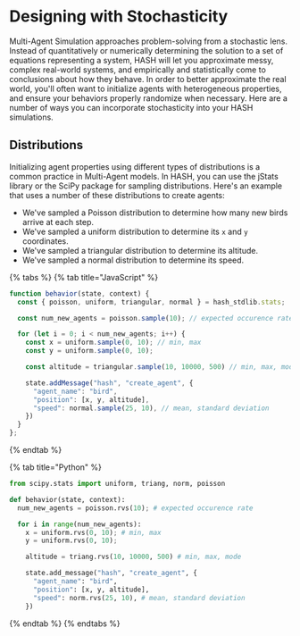 # Designing with Stochasticity

Multi-Agent Simulation approaches problem-solving from a stochastic lens. Instead of quantitatively or numerically determining the solution to a set of equations representing a system, HASH will let you approximate messy, complex real-world systems, and empirically and statistically come to conclusions about how they behave. In order to better approximate the real world, you'll often want to initialize agents with heterogeneous properties, and ensure your behaviors properly randomize when necessary. Here are a number of ways you can incorporate stochasticity into your HASH simulations.

## Distributions

Initializing agent properties using different types of distributions is a common practice in Multi-Agent models. In HASH, you can use the jStats library or the SciPy package for sampling distributions. Here's an example that uses a number of these distributions to create agents: 

* We've sampled a Poisson distribution to determine how many new birds arrive at each step.
* We've sampled a uniform distribution to determine its `x` and `y` coordinates.
* We've sampled a triangular distribution to determine its altitude.
* We've sampled a normal distribution to determine its speed.

{% tabs %}
{% tab title="JavaScript" %}
```javascript
function behavior(state, context) {
  const { poisson, uniform, triangular, normal } = hash_stdlib.stats;

  const num_new_agents = poisson.sample(10); // expected occurence rate

  for (let i = 0; i < num_new_agents; i++) {
    const x = uniform.sample(0, 10); // min, max
    const y = uniform.sample(0, 10);

    const altitude = triangular.sample(10, 10000, 500) // min, max, mode

    state.addMessage("hash", "create_agent", {
      "agent_name": "bird",
      "position": [x, y, altitude],
      "speed": normal.sample(25, 10), // mean, standard deviation
    })
  }
};
```
{% endtab %}

{% tab title="Python" %}
```python
from scipy.stats import uniform, triang, norm, poisson

def behavior(state, context):
  num_new_agents = poisson.rvs(10); # expected occurence rate

  for i in range(num_new_agents):
    x = uniform.rvs(0, 10); # min, max
    y = uniform.rvs(0, 10);

    altitude = triang.rvs(10, 10000, 500) # min, max, mode

    state.add_message("hash", "create_agent", {
      "agent_name": "bird",
      "position": [x, y, altitude],
      "speed": norm.rvs(25, 10), # mean, standard deviation
    })

```
{% endtab %}
{% endtabs %}

